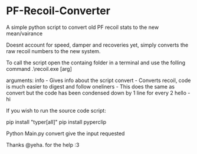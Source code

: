 # PF-Recoil-Converter
A simple python script to convert old PF recoil stats to the new mean/vairance

Doesnt account for speed, damper and recoveries yet, simply converts the raw recoil numbers to the new system.

To call the script open the containg folder in a terminal and use the folling command
.\recoil.exe [arg]

arguments:
info - Gives info about the script
convert - Converts recoil, code is much easier to digest and follow
oneliners - This does the same as convert but the code has been condensed down by 1 line for every 2
hello - hi

If you wish to run the source code script:

pip install "typer[all]"
pip install pyperclip

Python Main.py convert
give the input requested

Thanks @yeha. for the help :3

